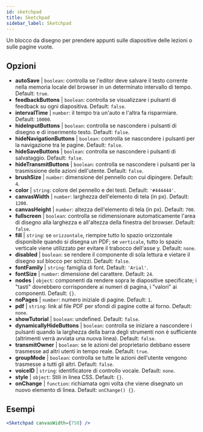 ```yaml
---
id: sketchpad 
title: Sketchpad
sidebar_label: Sketchpad
---
```


Un blocco da disegno per prendere appunti sulle diapositive delle lezioni o sulle pagine vuote.

## Opzioni

* __autoSave__ | `boolean`: controlla se l'editor deve salvare il testo corrente nella memoria locale del browser in un determinato intervallo di tempo. Default: `true`.
* __feedbackButtons__ | `boolean`: controlla se visualizzare i pulsanti di feedback su ogni diapositiva. Default: `false`.
* __intervalTime__ | `number`: il tempo tra un'auto e l'altra fa risparmiare. Default: `10000`.
* __hideInputButtons__ | `boolean`: controlla se nascondere i pulsanti di disegno e di inserimento testo. Default: `false`.
* __hideNavigationButtons__ | `boolean`: controlla se nascondere i pulsanti per la navigazione tra le pagine. Default: `false`.
* __hideSaveButtons__ | `boolean`: controlla se nascondere i pulsanti di salvataggio. Default: `false`.
* __hideTransmitButtons__ | `boolean`: controlla se nascondere i pulsanti per la trasmissione delle azioni dell'utente. Default: `false`.
* __brushSize__ | `number`: dimensione del pennello con cui dipingere. Default: `4`.
* __color__ | `string`: colore del pennello e dei testi. Default: `'#444444'`.
* __canvasWidth__ | `number`: larghezza dell'elemento di tela (in px). Default: `1200`.
* __canvasHeight__ | `number`: altezza dell'elemento di tela (in px). Default: `700`.
* __fullscreen__ | `boolean`: controlla se ridimensionare automaticamente l'area di disegno alla larghezza e all'altezza della finestra del browser. Default: `false`.
* __fill__ | `string`: se `orizzontale`, riempire tutto lo spazio orizzontale disponibile quando si disegna un PDF; se `verticale`, tutto lo spazio verticale viene utilizzato per evitare il trabocco dell'asse y. Default: `none`.
* __disabled__ | `boolean`: se rendere il componente di sola lettura e vietare il disegno sul blocco per schizzi. Default: `false`.
* __fontFamily__ | `string`: famiglia di font. Default: `'Arial'`.
* __fontSize__ | `number`: dimensione del carattere. Default: `24`.
* __nodes__ | `object`: componenti da rendere sopra le diapositive specificate; i "tasti" dovrebbero corrispondere ai numeri di pagina, i "valori" ai componenti. Default: `{}`.
* __noPages__ | `number`: numero iniziale di pagine. Default: `1`.
* __pdf__ | `string`: link al file PDF per sfondi di pagine cotte al forno. Default: `none`.
* __showTutorial__ | `boolean`: undefined. Default: `false`.
* __dynamicallyHideButtons__ | `boolean`: controlla se iniziare a nascondere i pulsanti quando la larghezza della barra degli strumenti non è sufficiente (altrimenti verrà avviata una nuova linea). Default: `false`.
* __transmitOwner__ | `boolean`: se le azioni del proprietario debbano essere trasmesse ad altri utenti in tempo reale. Default: `true`.
* __groupMode__ | `boolean`: controlla se tutte le azioni dell'utente vengono trasmesse a tutti gli altri. Default: `false`.
* __voiceID__ | `string`: identificatore di controllo vocale. Default: `none`.
* __style__ | `object`: Stili in linea CSS. Default: `{}`.
* __onChange__ | `function`: richiamata ogni volta che viene disegnato un nuovo elemento di linea. Default: `onChange() {}`.


## Esempi

```jsx live
<Sketchpad canvasWidth={750} />
```

